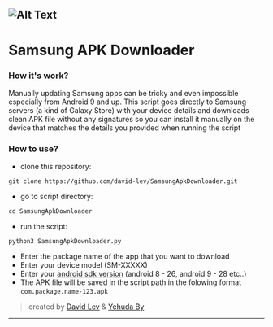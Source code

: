 ![Alt Text](https://i.imgur.com/AERTmJV.gif)
---
# Samsung APK Downloader

### How it's work?
Manually updating Samsung apps can be tricky and even impossible especially from Android 9 and up.
This script goes directly to Samsung servers (a kind of Galaxy Store) with your device details and downloads clean APK file without any signatures so you can install it manually on the device that matches the details you provided when running the script

### How to use?
- clone this repository:
```
git clone https://github.com/david-lev/SamsungApkDownloader.git
```
- go to script directory:
```
cd SamsungApkDownloader
```
- run the script:
```
python3 SamsungApkDownloader.py
```
- Enter the package name of the app that you want to download
- Enter your device model (SM-XXXXX)
- Enter your [android sdk version](https://source.android.com/setup/start/build-numbers#platform-code-names-versions-api-levels-and-ndk-releases) (android 8 - 26, android 9 - 28 etc..)
- The APK file will be saved in the script path in the folowing format ``com.package.name-123.apk``

> created by [David Lev](https://linktr.ee/davidlev) & [Yehuda By](https://t.me/m100achuzbots)
---
